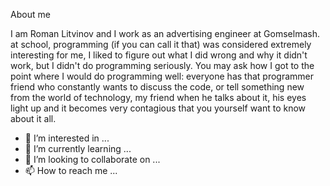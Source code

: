 About me

I am Roman Litvinov and I work as an advertising engineer at Gomselmash. at school, programming (if you can call it that) was considered extremely interesting for me, I liked to figure out what I did wrong and why it didn't work, but I didn't do programming seriously. You may ask how I got to the point where I would do programming well: everyone has that programmer friend who constantly wants to discuss the code, or tell something new from the world of technology, my friend when he talks about it, his eyes light up and it becomes very contagious that you yourself want to know about it all. 
- 👀 I’m interested in ...
- 🌱 I’m currently learning ...
- 💞️ I’m looking to collaborate on ...
- 📫 How to reach me ...

<!---
karang44/karang44 is a ✨ special ✨ repository because its `README.md` (this file) appears on your GitHub profile.
You can click the Preview link to take a look at your changes.
--->
